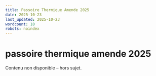 ```yaml
---
title: Passoire Thermique Amende 2025
date: 2025-10-23
last_updated: 2025-10-23
wordcount: 10
robots: noindex
---
```


# passoire thermique amende 2025

Contenu non disponible – hors sujet.